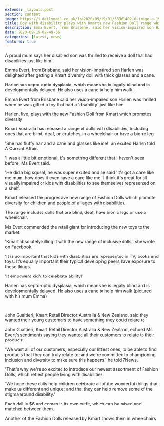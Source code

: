 ```yaml
---
extends: _layouts.post
section: content
image: https://i.dailymail.co.uk/1s/2020/09/19/01/33361402-0-image-a-19_1600476937699.jpg 
title: Boy with disability plays with Kmarts new Fashion Doll range which promotes diversity 
description: Emma Evert, from Brisbane, said her vision-impaired son Harlen was delighted after getting a Kmart diversity doll with thick glasses and a cane. 
date: 2020-09-19-02-49-56 
categories: [latest, news] 
featured: true 
--- 
```

A proud mum says her disabled son was thrilled to receive a doll that had disabilities just like him.  

Emma Evert, from Brisbane, said her vision-impaired son Harlen was delighted after getting a Kmart diversity doll with thick glasses and a cane.

Harlen has septo-optic dysplasia, which means he is legally blind and is developmentally delayed. He also uses a cane to help him walk.

Emma Evert from Brisbane said her vision-impaired son Harlen was thrilled when he was gifted a toy that had a 'disability' just like him 

Harlen, five, plays with the new Fashion Doll from Kmart which promotes diversity

Kmart Australia has released a range of dolls with disabilities, including ones that are blind, deaf, on crutches, in a wheelchair or have a bionic leg

'She has fluffy hair and a cane and glasses like me!' an excited Harlen told A Current Affair. 

'I was a little bit emotional, it's something different that I haven't seen before,' Ms Evert said.

'He did a big squeal, he was super excited and he said 'it's got a cane like me mum, how does it even have a cane like me'. I think it's great for all visually impaired or kids with disabilities to see themselves represented on a shelf.' 

Kmart released the progressive new range of Fashion Dolls which promote diversity for children and people of all ages with disabilities.

The range includes dolls that are blind, deaf, have bionic legs or use a wheelchair. 

Ms Evert commended the retail giant for introducing the new toys to the market.

'Kmart absolutely killing it with the new range of inclusive dolls,' she wrote on Facebook. 

'It is so important that kids with disabilities are represented in TV, books and toys. It's equally important their typical developing peers have exposure to these things.

'It empowers kid's to celebrate ability!' 

Harlen has septo-optic dysplasia, which means he is legally blind and is developmentally delayed. He also uses a cane to help him walk (pictured with his mum Emma)

 

John Gualtieri, Kmart Retail Director Australia & New Zealand, said they wanted their young customers to have something they could relate to

John Gualtieri, Kmart Retail Director Australia & New Zealand, echoed Ms Evert's sentiments saying they wanted all their customers to relate to their products. 

'We want all of our customers, especially our littlest ones, to be able to find products that they can truly relate to; and we're committed to championing inclusion and diversity to make sure this happens,' he told 7News. 

'That's why we're so excited to introduce our newest assortment of Fashion Dolls, which reflect people living with disabilities.

'We hope these dolls help children celebrate all of the wonderful things that make us different and unique; and that they can help remove some of the stigma around disability.' 

Each doll is $6 and comes in its own outfit, which can be mixed and matched between them.

Another of the Fashion Dolls released by Kmart shows them in wheelchairs

